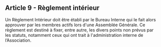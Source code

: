## Article 9 - Règlement intérieur

Un Règlement Intérieur doit être établi par le Bureau Interne qui le fait alors approuver par les membres actifs lors d'une Assemblée Générale.
Ce règlement est destiné à fixer, entre autre, les divers points non prévus par les statuts, notamment ceux qui ont trait à l'administration interne de l’Association.
